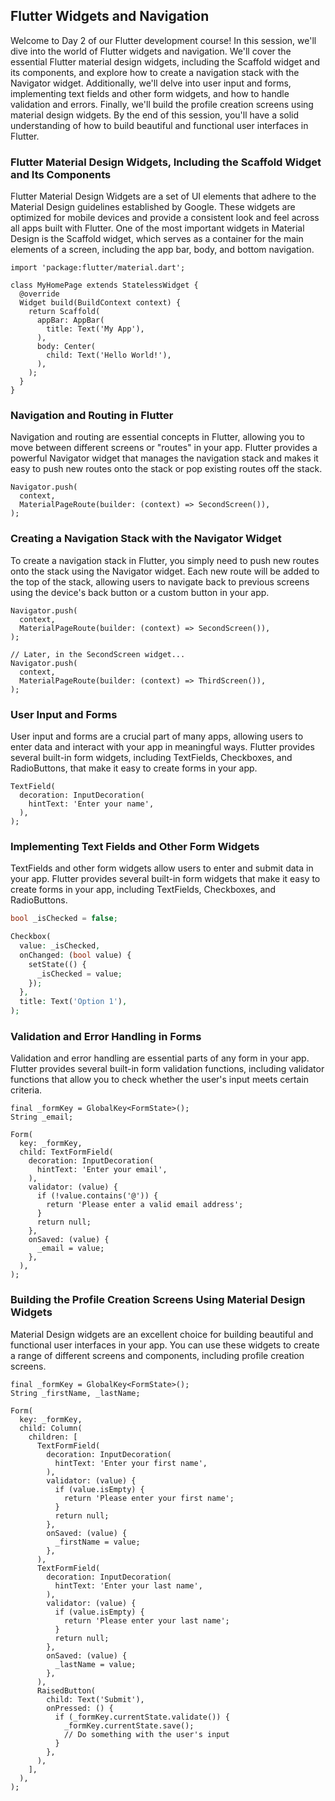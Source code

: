 ## Flutter Widgets and Navigation

Welcome to Day 2 of our Flutter development course! In this session, we'll dive into the world of Flutter widgets and navigation. We'll cover the essential Flutter material design widgets, including the Scaffold widget and its components, and explore how to create a navigation stack with the Navigator widget. Additionally, we'll delve into user input and forms, implementing text fields and other form widgets, and how to handle validation and errors. Finally, we'll build the profile creation screens using material design widgets. By the end of this session, you'll have a solid understanding of how to build beautiful and functional user interfaces in Flutter. 

### Flutter Material Design Widgets, Including the Scaffold Widget and Its Components

Flutter Material Design Widgets are a set of UI elements that adhere to the Material Design guidelines established by Google. These widgets are optimized for mobile devices and provide a consistent look and feel across all apps built with Flutter. One of the most important widgets in Material Design is the Scaffold widget, which serves as a container for the main elements of a screen, including the app bar, body, and bottom navigation.

```less
import 'package:flutter/material.dart';

class MyHomePage extends StatelessWidget {
  @override
  Widget build(BuildContext context) {
    return Scaffold(
      appBar: AppBar(
        title: Text('My App'),
      ),
      body: Center(
        child: Text('Hello World!'),
      ),
    );
  }
}
```
### Navigation and Routing in Flutter

Navigation and routing are essential concepts in Flutter, allowing you to move between different screens or "routes" in your app. Flutter provides a powerful Navigator widget that manages the navigation stack and makes it easy to push new routes onto the stack or pop existing routes off the stack.
```less
Navigator.push(
  context,
  MaterialPageRoute(builder: (context) => SecondScreen()),
);
```

### Creating a Navigation Stack with the Navigator Widget

To create a navigation stack in Flutter, you simply need to push new routes onto the stack using the Navigator widget. Each new route will be added to the top of the stack, allowing users to navigate back to previous screens using the device's back button or a custom button in your app.
```less
Navigator.push(
  context,
  MaterialPageRoute(builder: (context) => SecondScreen()),
);

// Later, in the SecondScreen widget...
Navigator.push(
  context,
  MaterialPageRoute(builder: (context) => ThirdScreen()),
);
```

### User Input and Forms

User input and forms are a crucial part of many apps, allowing users to enter data and interact with your app in meaningful ways. Flutter provides several built-in form widgets, including TextFields, Checkboxes, and RadioButtons, that make it easy to create forms in your app.
```less
TextField(
  decoration: InputDecoration(
    hintText: 'Enter your name',
  ),
);
```

### Implementing Text Fields and Other Form Widgets

TextFields and other form widgets allow users to enter and submit data in your app. Flutter provides several built-in form widgets that make it easy to create forms in your app, including TextFields, Checkboxes, and RadioButtons.
```php
bool _isChecked = false;

Checkbox(
  value: _isChecked,
  onChanged: (bool value) {
    setState(() {
      _isChecked = value;
    });
  },
  title: Text('Option 1'),
);
```

### Validation and Error Handling in Forms

Validation and error handling are essential parts of any form in your app. Flutter provides several built-in form validation functions, including validator functions that allow you to check whether the user's input meets certain criteria.
```less
final _formKey = GlobalKey<FormState>();
String _email;

Form(
  key: _formKey,
  child: TextFormField(
    decoration: InputDecoration(
      hintText: 'Enter your email',
    ),
    validator: (value) {
      if (!value.contains('@')) {
        return 'Please enter a valid email address';
      }
      return null;
    },
    onSaved: (value) {
      _email = value;
    },
  ),
);
```

### Building the Profile Creation Screens Using Material Design Widgets

Material Design widgets are an excellent choice for building beautiful and functional user interfaces in your app. You can use these widgets to create a range of different screens and components, including profile creation screens.
```less
final _formKey = GlobalKey<FormState>();
String _firstName, _lastName;

Form(
  key: _formKey,
  child: Column(
    children: [
      TextFormField(
        decoration: InputDecoration(
          hintText: 'Enter your first name',
        ),
        validator: (value) {
          if (value.isEmpty) {
            return 'Please enter your first name';
          }
          return null;
        },
        onSaved: (value) {
          _firstName = value;
        },
      ),
      TextFormField(
        decoration: InputDecoration(
          hintText: 'Enter your last name',
        ),
        validator: (value) {
          if (value.isEmpty) {
            return 'Please enter your last name';
          }
          return null;
        },
        onSaved: (value) {
          _lastName = value;
        },
      ),
      RaisedButton(
        child: Text('Submit'),
        onPressed: () {
          if (_formKey.currentState.validate()) {
            _formKey.currentState.save();
            // Do something with the user's input
          }
        },
      ),
    ],
  ),
);
```